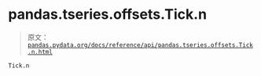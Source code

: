 # pandas.tseries.offsets.Tick.n

> 原文：[`pandas.pydata.org/docs/reference/api/pandas.tseries.offsets.Tick.n.html`](https://pandas.pydata.org/docs/reference/api/pandas.tseries.offsets.Tick.n.html)

```py
Tick.n
```
